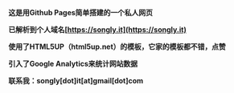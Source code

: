 **这是用Github Pages简单搭建的一个私人网页**

**已解析到个人域名[https://songly.it](https://songly.it)**

**使用了HTML5UP（html5up.net）的模板，它家的模板都不错，点赞**

**引入了Google Analytics来统计网站数据**

**联系我：songly[dot]it[at]gmail[dot]com**
